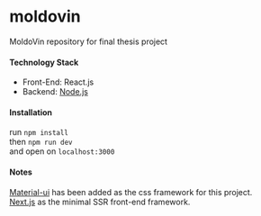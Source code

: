 # moldovin
MoldoVin repository for final thesis project

#### Technology Stack
- Front-End: React.js
- Backend: [Node.js](https://github.com/cph-pc56-Projects/moldovin-backend)   

#### Installation
run `npm install`   
then `npm run dev`   
and open on `localhost:3000`    

#### Notes
[Material-ui](https://material-ui.com/getting-started/usage/) has been added as the css framework for this project.    
[Next.js](https://nextjs.org/docs/) as the minimal SSR front-end framework.


